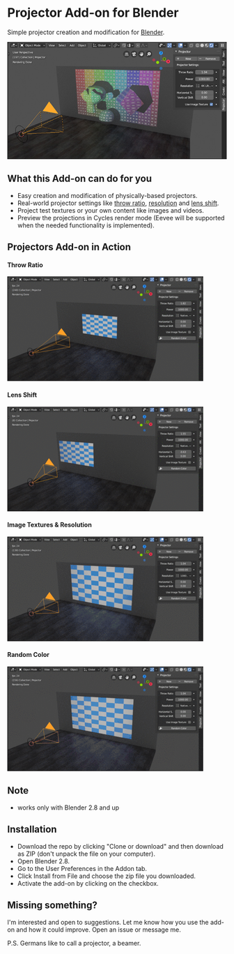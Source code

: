 # Projector Add-on for Blender
Simple projector creation and modification for [Blender](https://www.blender.org/).

![Projector Add-on for Blender title image](/.github/gifs/title.jpg)

## What this Add-on can do for you
* Easy creation and modification of physically-based projectors.
* Real-world projector settings like [throw ratio](https://en.wikipedia.org/wiki/Throw_(projector)), [resolution](https://en.wikipedia.org/wiki/Computer_display_standard) and [lens shift](https://www.projectorcentral.com/Understanding-Lens-Offset-and-Lens-Shift.htm).
* Project test textures or your own content like images and videos.
* Preview the projections in Cycles render mode (Eevee will be supported when the needed functionality is implemented).

## Projectors Add-on in Action
#### Throw Ratio
![Throw Ratio](/.github/gifs/throw_ratio.gif)

#### Lens Shift
![Lens Shift](/.github/gifs/lens_shift.gif)

#### Image Textures & Resolution
![Image Texture & Resolutions](/.github/gifs/image_textures_resolution.gif)

#### Random Color
![Random Color](/.github/gifs/random_color.gif)

## Note
* works only with Blender 2.8 and up

## Installation
* Download the repo by clicking "Clone or download" and then download as ZIP (don't unpack the file on your computer).
* Open Blender 2.8.
* Go to the User Preferences in the Addon tab.
* Click Install from File and choose the zip file you downloaded.
* Activate the add-on by clicking on the checkbox.

## Missing something?
I'm interested and open to suggestions. Let me know how you use the add-on and how it could improve. Open an issue or message me.

P.S. Germans like to call a projector, a beamer.
